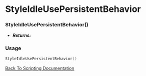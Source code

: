 # StyleIdleUsePersistentBehavior

### StyleIdleUsePersistentBehavior()
- ***Returns:*** 

### Usage

```Lua
StyleIdleUsePersistentBehavior()
```


[Back To Scripting Documentation](../README.md)
